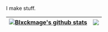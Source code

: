 I make stuff.

| <a href="https://github.com/Blxckmage"><img align="center" src="https://github-readme-stats.vercel.app/api?username=Blxckmage&show_icons=true&theme=tokyonight" alt="Blxckmage's github stats" /></a> | <a href="https://github.com/Blxckmage"><img align="center" src="https://github-readme-stats.vercel.app/api/top-langs/?username=Blxckmage&layout=compact&theme=tokyonight" /></a> |
| ------------- | ------------- |


